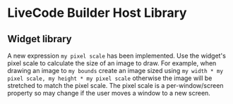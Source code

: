 # LiveCode Builder Host Library
## Widget library

A new expression `my pixel scale` has been implemented. Use the widget's
pixel scale to calculate the size of an image to draw. For example,
when drawing an image to `my bounds` create an image sized using
`my width * my pixel scale, my height * my pixel scale` otherwise the image will be
stretched to match the pixel scale. The pixel scale is a per-window/screen property
so may change if the user moves a window to a new screen.
